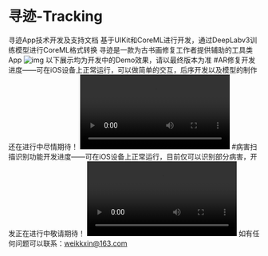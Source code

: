 # 寻迹-Tracking
寻迹App技术开发及支持文档
基于UIKit和CoreML进行开发，通过DeepLabv3训练模型进行CoreML格式转换
寻迹是一款为古书画修复工作者提供辅助的工具类App
![img](http://qiniu.liyucreate.com/InstractApp/Simulator%20Screen%20Shot%20-%20iPad%20Pro%20%2812.9-inch%29%20%285th%20generation%29%20-%202022-08-29%20at%2007.48.37.png)
以下展示均为开发中的Demo效果，请以最终版本为准
#AR修复开发进度——可在iOS设备上正常运行，可以做简单的交互，后序开发以及模型的制作还在进行中尽情期待！
<video src="http://qiniu.liyucreate.com/InstractApp/RPReplay_Final1657044849.mp4"></video>
#病害扫描识别功能开发进度——可在iOS设备上正常运行，目前仅可以识别部分病害，开发正在进行中敬请期待！
<video src="http://qiniu.liyucreate.com/InstractApp/RPReplay_Final1657034744.MP4"></video>
如有任何问题可以联系：weikkxin@163.com
